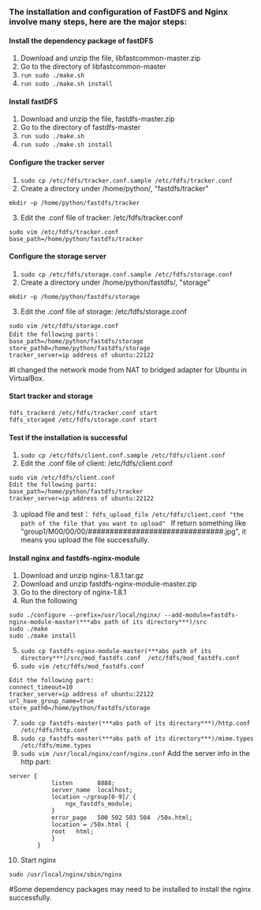 ### The installation and configuration of FastDFS and Nginx involve many steps, here are the major steps:
#### Install the dependency package of fastDFS
1. Download and unzip the file, libfastcommon-master.zip
2. Go to the directory of libfastcommon-master
3. ```run sudo ./make.sh```
4. ```run sudo ./make.sh install```

#### Install fastDFS
1. Download and unzip the file, fastdfs-master.zip
2. Go to the directory of fastdfs-master
3. ```run sudo ./make.sh```
4. ```run sudo ./make.sh install```

#### Configure the tracker server

1. ```sudo cp /etc/fdfs/tracker.conf.sample /etc/fdfs/tracker.conf```
2. Create a directory under /home/python/, "fastdfs/tracker"
```
mkdir –p /home/python/fastdfs/tracker
```
3. Edit the .conf file of tracker: /etc/fdfs/tracker.conf    
```
sudo vim /etc/fdfs/tracker.conf
base_path=/home/python/fastdfs/tracker
```

#### Configure the storage server
1. ```sudo cp /etc/fdfs/storage.conf.sample /etc/fdfs/storage.conf```
2. Create a directory under /home/python/fastdfs/, "storage"
```
mkdir –p /home/python/fastdfs/storage
```
3. Edit the .conf file of storage: /etc/fdfs/storage.conf
```
sudo vim /etc/fdfs/storage.conf
Edit the following parts：
base_path=/home/python/fastdfs/storage
store_path0=/home/python/fastdfs/storage
tracker_server=ip address of ubuntu:22122
```
#I changed the network mode from NAT to bridged adapter for Ubuntu in VirtualBox.

#### Start tracker and storage
```
fdfs_trackerd /etc/fdfs/tracker.conf start
fdfs_storaged /etc/fdfs/storage.conf start
```

#### Test if the installation is successful
1. ```sudo cp /etc/fdfs/client.conf.sample /etc/fdfs/client.conf```
2. Edit the .conf file of client: /etc/fdfs/client.conf
```
sudo vim /etc/fdfs/client.conf
Edit the following parts:
base_path=/home/python/fastdfs/tracker
tracker_server=ip address of ubuntu:22122
```
3. upload file and test：
```fdfs_upload_file /etc/fdfs/client.conf "the path of the file that you want to upload" ``` 
If return something like "group1/M00/00/00/###############################.jpg", it means you upload the file successfully.

#### Install nginx and fastdfs-nginx-module
1. Download and unzip nginx-1.8.1.tar.gz
2. Download and unzip fastdfs-nginx-module-master.zip
3. Go to the directory of nginx-1.8.1
4. Run the following
```
sudo ./configure --prefix=/usr/local/nginx/ --add-module=fastdfs-nginx-module-master(***abs path of its directory***)/src
sudo ./make
sudo ./make install
```
5. ```sudo cp fastdfs-nginx-module-master(***abs path of its directory***)/src/mod_fastdfs.conf  /etc/fdfs/mod_fastdfs.conf```
6. ```sudo vim /etc/fdfs/mod_fastdfs.conf```
```
Edit the following part:
connect_timeout=10
tracker_server=ip address of ubuntu:22122
url_have_group_name=true
store_path0=/home/python/fastdfs/storage
```
7. ```sudo cp fastdfs-master(***abs path of its directory***)/http.conf  /etc/fdfs/http.conf```
8. ```sudo cp fastdfs-master(***abs path of its directory***)/mime.types /etc/fdfs/mime.types```
9. ```sudo vim /usr/local/nginx/conf/nginx.conf```
Add the server info in the http part:
```
server {
            listen       8888;
            server_name  localhost;
            location ~/group[0-9]/ {
                ngx_fastdfs_module;
            }
            error_page   500 502 503 504  /50x.html;
            location = /50x.html {
            root   html;
            }
        }
```
10. Start nginx
```
sudo /usr/local/nginx/sbin/nginx
```
#Some dependency packages may need to be installed to install the nginx successfully.
